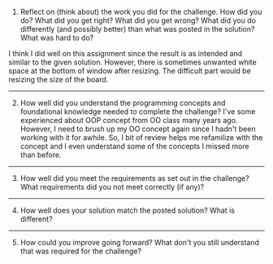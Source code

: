 1. Reflect on (think about) the work you did for the challenge. How did you do? What did you get right? What did you get wrong? What did you do differently (and possibly better) than what was posted in the solution? What was hard to do?

I think I did well on this assignment since the result is as intended and similar to the given solution. However, there is sometimes unwanted white space at the bottom of window after resizing. The difficult part would be resizing the size of the board. 

---
2. How well did you understand the programming concepts and foundational knowledge needed to complete the challenge?
I've some experienced about OOP concept from OO class many years ago. However, I need to brush up my OO concept again since I hadn't been working with it for awhile. So, I bit of review helps me refamilize with the concept and I even understand some of the concepts I missed more than before. 

---
3. How well did you meet the requirements as set out in the challenge? What requirements did you not meet correctly (if any)?


---
4. How well does your solution match the posted solution? What is different?


---
5. How could you improve going forward? What don't you still understand that was required for the challenge?


